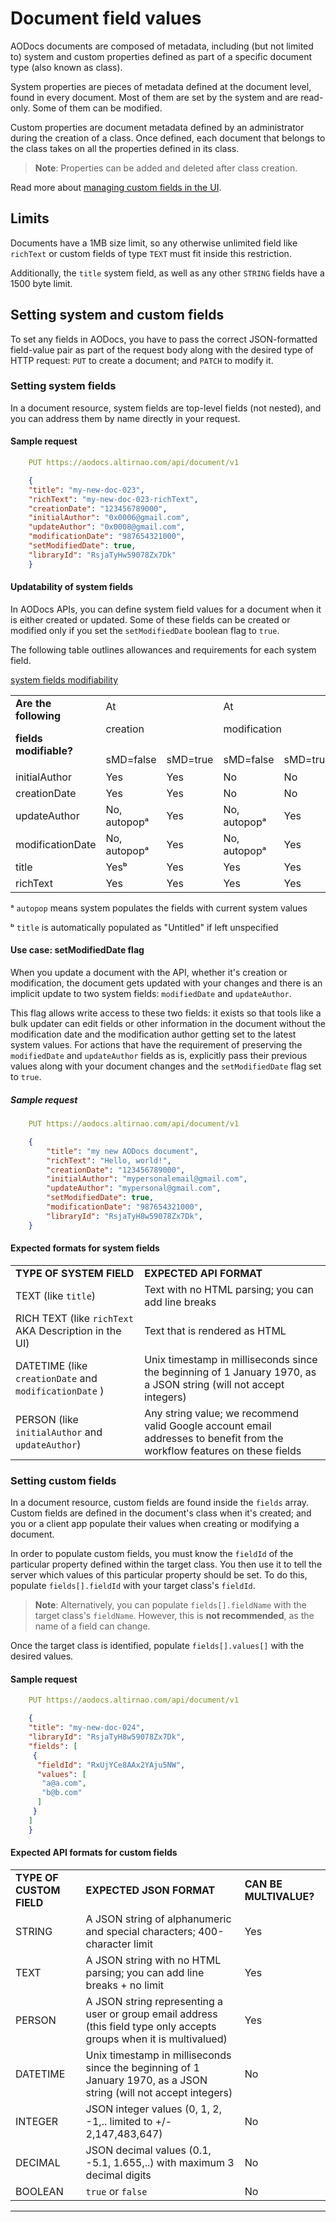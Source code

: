 # Document field values

AODocs documents are composed of metadata, including (but not limited to) system and custom properties defined as part of a specific document type (also known as class).

System properties are pieces of metadata defined at the document level, found in every document.  Most of them are set by the system and are read-only.  Some of them can be modified.

Custom properties are document metadata defined by an administrator during the creation of a class.  Once defined, each document that belongs to the class takes on all the properties defined in its class.

> **Note**: Properties can be added and deleted after class creation.

Read more about [managing custom fields in the UI](https://support.aodocs.com/hc/en-us/articles/115000051523#h_76055d8f-c7aa-4eaa-b9d7-68aaea6a170b).


## Limits

Documents have a 1MB size limit, so any otherwise unlimited field like `richText` or custom fields of type `TEXT` must fit inside this restriction.

Additionally, the ```title``` system field, as well as any other `STRING` fields have a 1500 byte limit.


## Setting system and custom fields

To set any fields in AODocs, you have to pass the correct JSON-formatted field-value pair as part of the request body along with the desired type of HTTP request: ```PUT``` to create a document; and ```PATCH``` to modify it.


### Setting system fields

In a document resource, system fields are top-level fields (not nested), and you can address them by name directly in your request.


#### Sample request

```yaml
    PUT https://aodocs.altirnao.com/api/document/v1
```

```json
    {
    "title": "my-new-doc-023",
    "richText": "my-new-doc-023-richText",
    "creationDate": "123456789000",
    "initialAuthor": "0x0006@gmail.com",
    "updateAuthor": "0x0008@gmail.com",
    "modificationDate": "987654321000",
    "setModifiedDate": true,
    "libraryId": "RsjaTyHw59078Zx7Dk"
    }
```

#### Updatability of system fields

In AODocs APIs, you can define system field values for a document when it is either created or updated.  Some of these fields can be created or modified only if you set the ```setModifiedDate``` boolean flag to ```true```.

The following table outlines allowances and requirements for each system field.

[system fields modifiability](https://docs.google.com/spreadsheets/d/1nCqUro-ko9t_jKXGn-V3TBAL9tHsbPNDAgR0OGYcOIo/edit?usp=sharing)




<table>
  <tr>
   <td rowspan="2" ><strong>Are the following</strong>
<p>
<strong>fields modifiable?</strong>
   </td>
   <td colspan="2" >At
<p>
creation
   </td>
   <td colspan="2" >At
<p>
modification
   </td>
  </tr>
  <tr>
   <td>sMD=false
   </td>
   <td>sMD=true
   </td>
   <td>sMD=false
   </td>
   <td>sMD=true
   </td>
  </tr>
  <tr>
   <td>initialAuthor
   </td>
   <td>Yes
   </td>
   <td>Yes
   </td>
   <td>No
   </td>
   <td>No
   </td>
  </tr>
  <tr>
   <td>creationDate
   </td>
   <td>Yes
   </td>
   <td>Yes
   </td>
   <td>No
   </td>
   <td>No
   </td>
  </tr>
  <tr>
   <td>updateAuthor
   </td>
   <td>No, autopopᵃ   </td>
   <td>Yes
   </td>
   <td>No, autopopᵃ   </td>
   <td>Yes
   </td>
  </tr>
  <tr>
   <td>modificationDate
   </td>
   <td>No, autopopᵃ   </td>
   <td>Yes
   </td>
   <td>No, autopopᵃ   </td>
   <td>Yes
   </td>
  </tr>
  <tr>
   <td>title
   </td>
   <td>Yesᵇ
   </td>
   <td>Yes
   </td>
   <td>Yes
   </td>
   <td>Yes
   </td>
  </tr>
  <tr>
   <td>richText
   </td>
   <td>Yes
   </td>
   <td>Yes
   </td>
   <td>Yes
   </td>
   <td>Yes
   </td>
  </tr>
</table>


ᵃ ```autopop``` means system populates the fields with current system values

ᵇ ```title``` is automatically populated as "Untitled" if left unspecified


#### Use case: setModifiedDate flag

When you update a document with the API, whether it's creation or modification, the document gets updated with your changes and there is an implicit update to two system fields: ```modifiedDate``` and ```updateAuthor```.

This flag allows write access to these two fields: it exists so that tools like a bulk updater can edit fields or other information in the document without the modification date and the modification author getting set to the latest system values.  For actions that have the requirement of preserving the ```modifiedDate``` and ```updateAuthor``` fields as is, explicitly pass their previous values along with your document changes and the ```setModifiedDate``` flag  set to ```true```.

##### Sample request

```yaml
    PUT https://aodocs.altirnao.com/api/document/v1
```

```json
    {
        "title": "my new AODocs document",
        "richText": "Hello, world!",
        "creationDate": "123456789000",
        "initialAuthor": "mypersonalemail@gmail.com",
        "updateAuthor": "mypersonal@gmail.com",
        "setModifiedDate": true,
        "modificationDate": "987654321000",
        "libraryId": "RsjaTyH8w59078Zx7Dk",
    }

```


#### Expected formats for system fields


<table>
  <tr>
   <td><strong>TYPE OF SYSTEM FIELD</strong>
   </td>
   <td><strong>EXPECTED API FORMAT</strong>
   </td>
  </tr>
  <tr>
   <td>TEXT (like <code>title</code>)
   </td>
   <td>Text with no HTML parsing; you can add line breaks
   </td>
  </tr>
  <tr>
   <td>RICH TEXT (like <code>richText</code> AKA Description in the UI)
   </td>
   <td>Text that is rendered as HTML
   </td>
  </tr>
  <tr>
   <td>DATETIME (like <code>creationDate</code> and <code>modificationDate</code> )
   </td>
   <td>Unix timestamp in milliseconds since the beginning of 1 January 1970, as a JSON string (will not accept integers)
   </td>
  </tr>
  <tr>
   <td>PERSON (like <code>initialAuthor</code> and <code>updateAuthor</code>)
   </td>
   <td>Any string value; we recommend valid Google account email addresses to benefit from the workflow features on these fields
   </td>
  </tr>
</table>



### Setting custom fields

In a document resource, custom fields are found inside the ```fields``` array.   Custom fields are defined in the document's class when it's created; and you or a client app populate their values when creating or modifying a document.

In order to populate custom fields, you must know the ```fieldId``` of the particular property defined within the target class.  You then use it to tell the server which values of this particular property should be set.  To do this, populate ```fields[].fieldId``` with your target class's ```fieldId```.

> **Note**: Alternatively, you can populate ```fields[].fieldName``` with the target class's ```fieldName```. However, this is **not recommended**, as the name of a field can change.

Once the target class is identified, populate ```fields[].values[]``` with the desired values.


#### Sample request

```yaml
    PUT https://aodocs.altirnao.com/api/document/v1
```

```json
    {
    "title": "my-new-doc-024",
    "libraryId": "RsjaTyH8w59078Zx7Dk",
    "fields": [
     {
      "fieldId": "RxUjYCe8AAx2YAju5NW",
      "values": [
       "a@a.com",
       "b@b.com"
      ]
     }
    ]
    }
```



#### Expected API formats for custom fields


<table>
  <tr>
   <td><strong>TYPE OF CUSTOM FIELD</strong>
   </td>
   <td><strong>EXPECTED JSON FORMAT</strong>
   </td>
   <td><strong>CAN BE MULTIVALUE?</strong>
   </td>
  </tr>
  <tr>
   <td>STRING
   </td>
   <td>A JSON string of alphanumeric and special characters; 400-character limit
   </td>
   <td>Yes
   </td>
  </tr>
  <tr>
   <td>TEXT
   </td>
   <td>A JSON string with no HTML parsing; you can add line breaks + no limit
   </td>
   <td>Yes
   </td>
  </tr>
  <tr>
   <td>PERSON
   </td>
   <td>A JSON string  representing a user or group email address (this field type only accepts groups when it is multivalued)
   </td>
   <td>Yes
   </td>
  </tr>
  <tr>
   <td>DATETIME
   </td>
   <td>Unix timestamp in milliseconds since the beginning of 1 January 1970, as a JSON string (will not accept integers)
   </td>
   <td>No
   </td>
  </tr>
  <tr>
   <td>INTEGER
   </td>
   <td>JSON integer values (0, 1, 2, -1,.. limited to +/- 2,147,483,647)
   </td>
   <td>No
   </td>
  </tr>
  <tr>
   <td>DECIMAL
   </td>
   <td>JSON decimal values (0.1, -5.1, 1.655,..) with maximum 3 decimal digits
   </td>
   <td>No
   </td>
  </tr>
  <tr>
   <td>BOOLEAN
   </td>
   <td><code>true</code> or <code>false</code>
   </td>
   <td>No
   </td>
  </tr>
</table>

---
